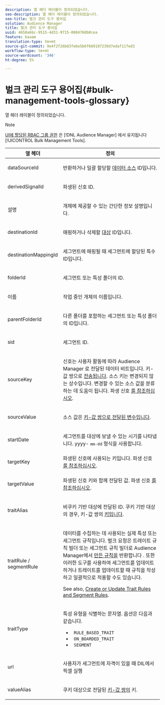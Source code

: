 ```yaml
---
description: 열 헤더 레이블이 정의되었습니다.
seo-description: 열 헤더 레이블이 정의되었습니다.
seo-title: 벌크 관리 도구 용어집
solution: Audience Manager
title: 벌크 관리 도구 용어집
uuid: 4658a6bc-9515-4d31-9715-0084760b0cea
feature: baaam
translation-type: tm+mt
source-git-commit: 9e4f2f26b83fe6e5b6f669107239d7edaf11fed3
workflow-type: tm+mt
source-wordcount: '346'
ht-degree: 5%

---
```



# 벌크 관리 도구 용어집{#bulk-management-tools-glossary}

열 헤더 레이블이 정의되었습니다.

<!-- 

<p>r_bulk_glossary.xml </p>

 -->

>[!NOTE]
>
>[UI에 할당된 RBAC 그룹 권한](../../features/administration/administration-overview.md) 은 [!DNL Audience Manager] 에서 유지됩니다 [!UICONTROL Bulk Management Tools].

<table id="table_2C2BC2FB3EFC443C9A5AE18EFC6FABFD"> 
 <thead> 
  <tr> 
   <th colname="col1" class="entry"> 열 헤더 </th> 
   <th colname="col2" class="entry"> 정의 </th> 
  </tr> 
 </thead>
 <tbody> 
  <tr> 
   <td colname="col1"> <p> <span class="term"> dataSourceId</span> </p> </td> 
   <td colname="col2"> <p>반환하거나 일괄 할당할 <a href="../../features/datasources-list-and-settings.md#data-sources-list-and-settings"> 데이터 소스</a> ID입니다. </p> </td> 
  </tr> 
  <tr> 
   <td colname="col1"> <p> <span class="term"> derivedSignalId</span> </p> </td> 
   <td colname="col2"> <p>파생된 신호 <a href="../../features/derived-signals.md"></a> ID. </p> </td> 
  </tr> 
  <tr> 
   <td colname="col1"> <p> <span class="term"> 설명</span> </p> </td> 
   <td colname="col2"> <p>개체에 제공할 수 있는 간단한 정보 설명입니다. </p> </td> 
  </tr> 
  <tr> 
   <td colname="col1"> <p> <span class="term"> destinationId</span> </p> </td> 
   <td colname="col2"> <p>매핑하거나 삭제할 <a href="../../features/destinations/destinations.md"> 대상</a> ID입니다. </p> </td> 
  </tr> 
  <tr> 
   <td colname="col1"> <p> <span class="term"> destinationMappingId</span> </p> </td> 
   <td colname="col2"> <p>세그먼트에 매핑될 때 세그먼트에 할당된 특수 ID입니다. </p> </td> 
  </tr> 
  <tr> 
   <td colname="col1"> <p> <span class="term"> folderId</span> </p> </td> 
   <td colname="col2"> <p>세그먼트 또는 특성 폴더의 ID. </p> </td> 
  </tr> 
  <tr> 
   <td colname="col1"> <p> <span class="term"> 이름</span> </p> </td> 
   <td colname="col2"> <p>작업 중인 개체의 이름입니다. </p> </td> 
  </tr> 
  <tr> 
   <td colname="col1"> <p> <span class="term"> parentFolderId</span> </p> </td> 
   <td colname="col2"> <p>다른 폴더를 포함하는 세그먼트 또는 특성 폴더의 ID입니다. </p> </td> 
  </tr> 
  <tr> 
   <td colname="col1"> <p> <span class="term"> sid</span> </p> </td> 
   <td colname="col2"> <p>세그먼트 ID. </p> </td> 
  </tr> 
  <tr> 
   <td colname="col1"> <p> <span class="term"> sourceKey</span> </p> </td> 
   <td colname="col2"> <p>신호는 사용자 활동에 따라 <span class="keyword"> Audience Manager</span> 로 전달된 데이터 비트입니다. 키-값 쌍으로 <a href="../../reference/key-value-pairs-explained.md"> 전송됩니다</a>. 소스 키는 변경되지 않는 상수입니다. 변경할 수 있는 소스 값을 분류하는 데 도움이 됩니다. 파생 신호 <a href="../../features/derived-signals.md"> 를 참조하십시오</a>. </p> </td> 
  </tr> 
  <tr> 
   <td colname="col1"> <p> <span class="term"> sourceValue</span> </p> </td> 
   <td colname="col2"> <p>소스 값은 <a href="../../reference/key-value-pairs-explained.md"> 키-값 쌍으로 전달된 변수입니다</a>. </p> </td> 
  </tr> 
  <tr> 
   <td colname="col1"> <p> <span class="term"> startDate</span> </p> </td> 
   <td colname="col2"> <p>세그먼트를 대상에 보낼 수 있는 시기를 나타냅니다. yyyy- <tt>mm-dd</tt> 형식을 사용합니다. </p> </td> 
  </tr> 
  <tr> 
   <td colname="col1"> <p> <span class="term"> targetKey</span> </p> </td> 
   <td colname="col2">파생된 신호에 사용되는 키입니다. 파생 신호 <a href="../../features/derived-signals.md"> 를 참조하십시오</a>. </td> 
  </tr> 
  <tr> 
   <td colname="col1"> <p> <span class="term"> targetValue</span> </p> </td> 
   <td colname="col2"> <p>파생된 신호 키와 함께 전달된 값. 파생 신호 <a href="../../features/derived-signals.md"> 를 참조하십시오</a>. </p> </td> 
  </tr> 
  <tr> 
   <td colname="col1"> <p> <span class="term"> traitAlias</span> </p> </td> 
   <td colname="col2"> <p>비쿠키 기반 대상에 전달된 ID. 쿠키 기반 대상의 경우, 키-값 쌍의 <a href="../../reference/key-value-pairs-explained.md"> 키입니다</a>. </p> </td> 
  </tr> 
  <tr> 
   <td colname="col1"> <p> <span class="term"> traitRule / segmentRule</span> </p> </td> 
   <td colname="col2"> <p>데이터를 수집하는 데 사용되는 실제 특성 또는 세그먼트 규칙입니다. 벌크 요청은 트레이트 규칙 빌더 <span class="keyword"> 또는</span> 세그먼트 규칙 빌더로 Audience Manager에서 <a href="../../features/traits/about-trait-builder.md"> 만든 규칙을</a> 반환합니다 <a href="../../features/segments/segment-builder.md"></a>. 또한 이러한 도구를 사용하여 세그먼트를 업데이트하거나 트레이트를 업데이트할 때 규칙을 작성하고 일괄적으로 적용할 수도 있습니다. </p> <p>See also, <a href="../../reference/bulk-management-tools/bulk-rules.md"> Create or Update Trait Rules and Segment Rules</a>. </p> </td> 
  </tr> 
  <tr> 
   <td colname="col1"> <p> <span class="term"> traitType</span> </p> </td> 
   <td colname="col2"> <p>특성 유형을 식별하는 문자열. 옵션은 다음과 같습니다. </p> 
    <ul id="ul_AB5B4F87B14241DCBBE44B0B7BD4EF72"> 
     <li id="li_21F9412CDDC64FAA888C6542E284C436"> <code> RULE_BASED_TRAIT</code> </li> 
     <li id="li_5A5EA9A1EC5C45C991875EBBE7979A5A"> <code> ON_BOARDED_TRAIT </code> </li> 
     <li id="li_F38B58ADE3324E97A71E3F94F11945BE"> <code> SEGMENT</code> </li> 
    </ul> </td> 
  </tr> 
  <tr> 
   <td colname="col1"> <p> <span class="term"> url</span> </p> </td> 
   <td colname="col2"> <p>사용자가 세그먼트에 자격이 있을 때 DIL에서 픽셀 실행 </p> </td> 
  </tr> 
  <tr> 
   <td colname="col1"> <p> <span class="term"> valueAlias</span> </p> </td> 
   <td colname="col2"> <p>쿠키 대상으로 전달된 <a href="../../reference/key-value-pairs-explained.md"> 키-값 쌍의</a> 키. </p> </td> 
  </tr> 
 </tbody> 
</table>

